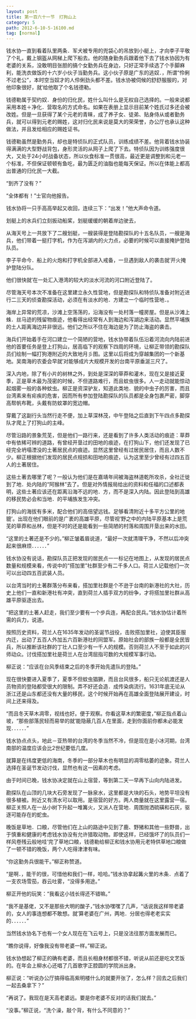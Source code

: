 ```yaml
---
layout: post
title: 第一百六十一节　打狗山上
category: 5
path: 2012-6-10-5-16100.md
tag: [normal]
---
```


钱水协一直到看着队里两条．军犬被专用的兜袋心的吊放到小艇上，才向李子平敬了个礼，戴上钢盔从网梯上爬下船去。他的随身勤务兵跟着他下去了钱水协因为有老婆的关系，没敢明目张胆的搞个女勤务兵在身边，只好正常手续选了个手脚麻利，能洗衣做饭的十六岁小伙子当勤务兵。这小伙子原是广东的逃奴．，所谓“伶俐不过老公”，本时空当奴才的人伶俐劲头都不差。钱水协被伺候的舒舒服服的，对他印象很好，就′给他取了个名钱德勒。

钱德勒属于契约奴．身份的归化民，姓什么叫什么是无权自己选择的。一般来说都采用本姓＋净化．营取名的方式命名。如果在表册上显示目前某个姓氏过多还会被改姓。但是一旦获得了某个元老的青睐，成了养子女、徒弟、贴身侍从或者勤务兵，就可以得到元老的赐姓，这对归化民来说是莫大的荣荣誉，办公厅也承认这种做法，并且发给相应的赐姓证书。

钱德勒虽然是勤务兵，却也是特侦队的正式队员，训练成绩不差。他背着钱水协装得满满的大型野战背包，身形灵活的从网子上爬了下去。特侦队因为训练强度很大，又处于24小时战备状态，所以伙食标准一贯很高，最近更是调整到和元老一个标准，不但保证顿顿有鱼吃，最为匮乏的油脂也能每天保证。所以在体能上都高出普通的归化民一大截。

“到齐了没有？”

“全体都有！”士官向他报告。

钱水协将一只手高高举起又收回，连续三下：“出发！”他大声命令道。

划艇上的水兵们立刻扳动船桨，划艇缓缓的朝着岸边驶去，

从海天号上一共放下了二艘划艇，一艘装得是登陆勘探队的十五名队员，一艘是海兵，他们带着一挺打字机，作为在泻湖内的火力点，必要的时候可以直接掩护登陆队员。

李子平命今．船上的火炮和打字机全部进入戒备，一旦遇到敌人的袭击就′开火掩护登陆分队。

他们很快就′在一处汇入港湾的较大的淡水河流的河口附近登陆了。

尽管海天号本次不准备在这里建立永久性营地，但是勘探队和特侦队准备对附近进行二三天的侦查勘探活动，必须在有淡水的地．方建立一个临时性营地．。

海岸上异常的荒凉，沙滩上空荡荡的，沿海没有一处村落一幢房屋。但是从沙滩上蛛．丝马迹的残留物痕迹，他看得出经常有人到海边和泻湖边来活动。显然平埔族的土人距离海边并非很远。他们之所以不住在海边是为了防止海盗的袭击。

海兵们开始着手在河口建立一个简陋的营地，钱水协带着队伍沿着河流向内陆前进他的首要任务是登上打狗山，居高临下的观察下四周的环境，让柳正带领的勘探队员们绘制一幅打狗港附近的大致地月彡图。这里以后将成为穿越集团的一个新基地。吴南海的农委会早就′对能够成片大规模开发的台南平原垂涎三尺了。

深入内地，除了有小片的树林之外，到处是深深的草莽和灌木，现在又是接近夏季，正是草木最为茂密的时候，不但道路难行，而且蚊虫很多。人一走动就能惊动起烟雾一般的各种蚊虫。柳正是资深驴友，知道此类地．貌的中虫子的厉害，而且台湾素来有疟疾的危害，因而所有参加登陆勘探队的队员都是全身包裹严密，脚穿高帮帆布靴，头戴有防蚊罩的宽边帽。

穿戴了这副行头当然行走不便，加上草深林茂，中午登陆之后直到下午四点多勘探队才爬上了打狗山的主峰。

尽管沿路的景象荒芜，但是他们一路行来，还是看到了许多人类活动的痕迹：草莽中有依稀可辨的道路，有曾经开垦过的田地的痕迹，在打狗山下，他们还发现了已经完全坍塌湮没的土著居民点的痕迹。显然这里曾经有过居民居住，而且人数不少。柳正根据他们发现的居民点规损和田地的痕迹，认为这里至少曾经有过四五百人的土著居住。

这些土著去哪里了呢？一般认为他们是在嘉靖年间被海盗林道乾所攻杀，全社迁徙到了地．处内陆的“阿猴林”去了。但是对外情报局给出的资料和任福的口述都表明，这些土著应该还在距离沿海不远的地．方，而不是深入内陆。因此登陆到高雄的移民势必会和当地．的平埔族发生冲突。

打狗山的海拔有多米，配合他们的高倍望远钱。足够看清附近十多平方公里的地貔’。出现在他们眼前的是广袤的高雄平原，尽管视′野之中的内陆平原基本上是荒芜的草莽和丛林，但是不时的还是能看到一些简陋的村落和周围开垦出来的水田。

“这里的土著还是不少的。”柳正皱着眉说道，“最好一次就清理干净，不然以后冲突起来很麻烦．．．．．．”

钱水协没有说话，勘探队员正把发现的居民点一一标记在地图上，从发现的居民点数量和规模来看，传说中的“搭加里”社群至少有二千多人口。荷兰人记载他们一次可以出动四五百武装人员。

以台湾当时的土著群落分布来看，搭加里社群是个不逊于台南的新港社的大社，历史上他们一直和新港社有冲突，直到荷兰人插手双方的纷争，才将搭加里社群从高雄平原驱逐出去。

“把这里的土著人赶走，我们至少要有一个步兵连，再配合民兵。”钱水协估计着所需的兵力，说道。

按照历史资料，荷兰人在1635年发动的圣诞节战役，击败搭加里社，迫使其臣服内迁，出动了五百人外加五六百新港社的同盟军。原始社会的部族一般都是全民皆兵，所以推断该社群的丁壮人口至少有一千人的规模。否则荷兰人不至于如此的兴师动众。讨伐搭加里社是荷兰人在台湾屈指可数的大规模军事行动。

柳正说：“应该在台风季结束之后的冬季开始先遣队的登陆。”

现在很快要进入夏季了，夏季不但蚊虫猖獗，而且台风很多，船只无论航渡还是人员物资的登陆都受很大的限制。弄不好还会造．成传染病流行。1631年底无论从浙江还是山东都还没有大量的移民，这个时候开始再在高雄全面登陆展开建设，时间上还来得及。

“而且冬天草木凋零，视线也好。便于观察。你看这草木的繁密度，”柳正指点着山坡，“那些部落民轻而易举的就′能隐蔽几百人在里面，走到你面前你都未必能发现．．．．．．”

钱水协点点头，地此－亚热带的台湾的冬季当然不冷，但是现在是小冰河期，台湾南部的温度应该会比2世纪要低几度。

就算是在纬度更低的海南，冬季的一部分草木也有明显的凋零枯萎的迹象。荷兰人选择在圣诞节发动讨伐，显然也有这一因素的考虑。

由于时间已晚，钱水协决定就在山上宿营，等到第二天一早再下山向内陆进发。

勘探队在山顶的几块大石旁发现了一脉泉水，这里都是大块的石头，地势平坦没有很多植被。附近又有清水可以取用。是宿营的好方。两人商量就在这里露营一宿。柳正关照人在一丛小树下升起一堆篝火，又派人在营地．周围抛洒硫磺和石灰，驱逐可能存在的蛇虫。

晚饭是草地．口粮，尽管他们在上山的路途中见到了鹿、野猪和其他一些野兽，出于慎重和健康的考虑钱水协没有允许猎取动物。即使这样，已经饿坏了的队员们一样风卷残云般地哇’完了草地口粮，钱德勒给柳正和钱水协用元老特供草地口粮做了一顿不错的晚饭，两个人吃得津津有味。

“你这勤务兵很能干。”柳正称赞道。

“是啊．，能干的很，可惜他和我们一样，哈哈。”钱水协拿起篝火里的木条．点着了一支农场雪茄，吞云吐雾，“没得多用途。”

柳正开他的玩笑：“我看这小钱长得还不错嘛。”

“我不是基佬，又不是那些大明的酸子，”钱水协嘿嘿了几声，“话说我这样带老婆的，女人的事连想都不敢想。就′算老婆在广州，两地．分居也得老老实实的．．．．．．”

当然钱水协名下也有一个女人现在在飞云号上，只是没法往那方面发展而已。

“瞧你说得，好像我没有带老婆一样。”柳正说。

钱水协想起了柳正的确有老婆，而且长相身材都很不错，听说从前还是吃文艺饭的。在年会上柳水心还唱了几首歌字正腔圆的学院派出身。

柳正说：“听说办公厅搞得临高紫明楼什么的就要开张了，怎么样？回去之后我们一起去桑拿下？”

“再说了。我现在是天高老婆远。要是你老婆不反对的话我们就去。”

“没事。”柳正说，“洗个澡，敲个背，有什么不同意的？”